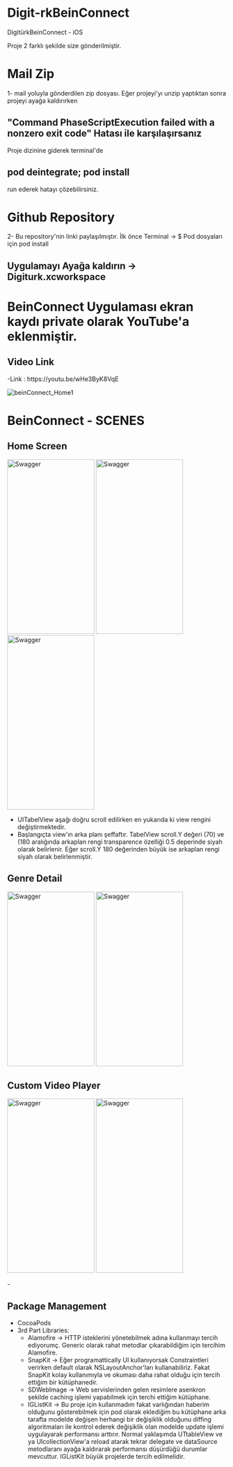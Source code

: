# Digit-rkBeinConnect
DigitürkBeinConnect - iOS

Proje 2 farklı şekilde size gönderilmiştir.

<h1>Mail Zip </h1>   
1- mail yoluyla gönderdilen zip dosyası.
Eğer projeyi'yı unzip yaptıktan sonra projeyi ayağa kaldırırken 

"Command PhaseScriptExecution failed with a nonzero exit code" 
Hatası ile karşılaşırsanız
 -
Proje dizinine giderek terminal'de 

pod deintegrate; pod install
-
run ederek hatayı çözebilirsiniz.


<h1>Github Repository</h1>   
2- Bu repository'nin linki paylaşılmıştır.
İlk önce Terminal -> $ Pod dosyaları için pod install  

  Uygulamayı  Ayağa kaldırın ->  Digiturk.xcworkspace 
 -
  # BeinConnect Uygulaması ekran kaydı private olarak  YouTube'a eklenmiştir.
<h2>Video Link</h2>   
   -Link :  https://youtu.be/wHe3ByK8VqE

![beinConnect_Home1]()

 # BeinConnect - SCENES
<h2>Home Screen</h2>
<img src="https://github.com/nbaciyarkin/Digit-rkBeinConnect/assets/60100510/1bb6bf4f-2f12-4649-abca-dd0b79691418.png" alt="Swagger" width="200" height="400"/>
<img src="https://github.com/nbaciyarkin/Digit-rkBeinConnect/assets/60100510/f4133ac2-f35e-4fdd-bc52-dff2cc29171bc.png" alt="Swagger" width="200" height="400"/>
<img src="https://github.com/nbaciyarkin/Digit-rkBeinConnect/assets/60100510/aea14c72-d8fd-4700-bea6-79492ac30eb9.png" alt="Swagger" width="200" height="400"/>

  - UITabelView aşağı doğru scroll edilirken en yukarıda ki view rengini değiştirmektedir.
  - Başlangıçta view'ın arka planı şeffaftır. TabelView scroll.Y değeri (70) ve (180 aralığında arkaplan rengi transparence özelliği 0.5 deperinde siyah olarak belirlenir. Eğer scroll.Y 180 değerinden büyük ise arkaplan rengi siyah olarak belirlenmiştir.

<h2>Genre Detail</h2>
<img src="https://user-images.githubusercontent.com/60100510/222154620-fd13c06a-86ac-4bd4-8167-2b9b0d9d9c72.png" alt="Swagger" width="200" height="400"/>     
<img src="https://github.com/nbaciyarkin/Digit-rkBeinConnect/assets/60100510/64b1628d-a601-40ea-bab9-0dbf057cfad3.png" alt="Swagger" width="200" height="400"/>

<h2>Custom Video Player</h2>

<img src="https://github.com/nbaciyarkin/Digit-rkBeinConnect/assets/60100510/a25c4073-6b5f-4258-8919-169affbb9694.png" alt="Swagger" width="200" height="400"/>

<img src="https://github.com/nbaciyarkin/Digit-rkBeinConnect/assets/60100510/7cbdcb93-a16d-4746-9d79-cf7e93502bf4.png" alt="Swagger" width="200" height="400"/>

 -<h2>Package Management</h2> 
  - CocoaPods
   - 3rd Part Libraries:
     - Alamofire -> HTTP isteklerini yönetebilmek adına kullanmayı tercih ediyorumç. Generic olarak rahat metodlar çıkarabildiğim için tercihim Alamofire.
     - SnapKit -> Eğer programattically UI kullanıyorsak Constraintleri verirken default olarak  NSLayoutAnchor'ları kullanabiliriz. Fakat SnapKit kolay kullanımıyla ve okuması daha rahat olduğu için tercih ettiğim bir kütüphanedir.
     - SDWebImage -> Web servislerinden gelen resimlere asenkron şekilde caching işlemi yapabilmek için terchi ettiğim kütüphane.
     - IGListKit -> Bu proje için kullanmadım fakat varlığından haberim olduğunu gösterebilmek için pod olarak eklediğim bu kütüphane arka tarafta modelde değişen herhangi bir değişiklik olduğunu diffing algoritmaları ile kontrol ederek değişiklik olan modelde update işlemi uygulayarak performansı arttırır. Normal yaklaşımda UTtableView ve ya UIcollectionView'a reload atarak tekrar delegate ve dataSource metodlaranı ayağa kaldırarak performansı düşürdüğü durumlar mevcuttur. IGListKit büyük projelerde tercih edilmelidir.
